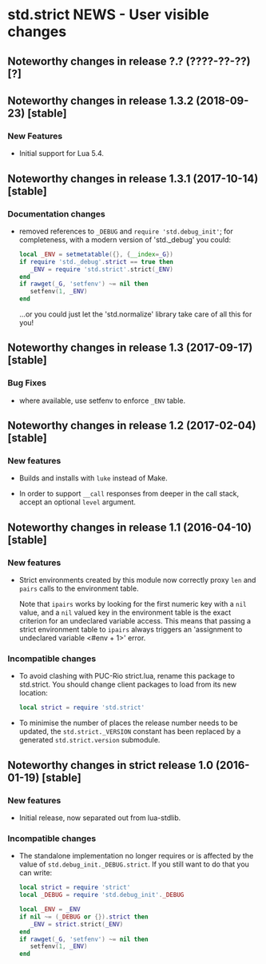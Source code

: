 # std.strict NEWS - User visible changes

## Noteworthy changes in release ?.? (????-??-??) [?]


## Noteworthy changes in release 1.3.2 (2018-09-23) [stable]

### New Features

  - Initial support for Lua 5.4.


## Noteworthy changes in release 1.3.1 (2017-10-14) [stable]

### Documentation changes

  - removed references to `_DEBUG` and `require 'std.debug_init'`; for
    completeness, with a modern version of 'std._debug' you could:

    ```lua
    local _ENV = setmetatable({}, {__index=_G})
    if require 'std._debug'.strict == true then
       _ENV = require 'std.strict'.strict(_ENV)
    end
    if rawget(_G, 'setfenv') ~= nil then
       setfenv(1, _ENV)
    end
    ```

    ...or you could just let the 'std.normalize' library take care of
    all this for you!


## Noteworthy changes in release 1.3 (2017-09-17) [stable]

### Bug Fixes

  - where available, use setfenv to enforce `_ENV` table.


## Noteworthy changes in release 1.2 (2017-02-04) [stable]

### New features

  - Builds and installs with `luke` instead of Make.

  - In order to support `__call` responses from deeper in the call
    stack, accept an optional `level` argument.


## Noteworthy changes in release 1.1 (2016-04-10) [stable]

### New features

  - Strict environments created by this module now correctly proxy
    `len` and `pairs` calls to the environment table.

    Note that `ipairs` works by looking for the first numeric key
    with a `nil` value, and a `nil` valued key in the environment table
    is the exact criterion for an undeclared variable access.  This
    means that passing a strict environment table to `ipairs` always
    triggers an 'assignment to undeclared variable <#env + 1>' error.

### Incompatible changes

  - To avoid clashing with PUC-Rio strict.lua, rename this package to
    std.strict.  You should change client packages to load from its
    new location:

    ```lua
    local strict = require 'std.strict'
    ```

  - To minimise the number of places the release number needs to be
    updated, the `std.strict._VERSION` constant has been replaced by a
    generated `std.strict.version` submodule.


## Noteworthy changes in strict release 1.0 (2016-01-19) [stable]

### New features

  - Initial release, now separated out from lua-stdlib.

### Incompatible changes

  - The standalone implementation no longer requires or is affected by
    the value of `std.debug_init._DEBUG.strict`.  If you still want to
    do that you can write:

    ```lua
    local strict = require 'strict'
    local _DEBUG = require 'std.debug_init'._DEBUG

    local _ENV = _ENV
    if nil ~= (_DEBUG or {}).strict then
       _ENV = strict.strict(_ENV)
    end
    if rawget(_G, 'setfenv') ~= nil then
       setfenv(1, _ENV)
    end
    ```
